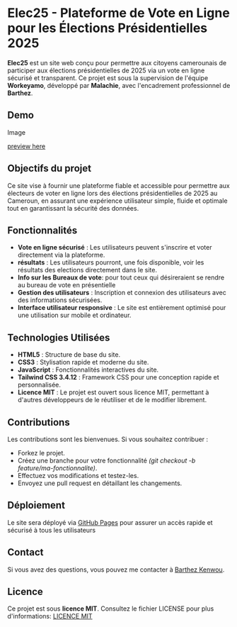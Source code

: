 
# Elec25 - Plateforme de Vote en Ligne pour les Élections Présidentielles 2025

**Elec25** est un site web conçu pour permettre aux citoyens camerounais de participer aux élections présidentielles de 2025 via un vote en ligne sécurisé et transparent. Ce projet est sous la supervision de l'équipe **Workeyamo**, développé par **Malachie**, avec l'encadrement professionnel de **Barthez**.

## Demo

Image

[preview here](https://github.com/01Barthez)

## Objectifs du projet

Ce site vise à fournir une plateforme fiable et accessible pour permettre aux électeurs de voter en ligne lors des élections présidentielles de 2025 au Cameroun, en assurant une expérience utilisateur simple, fluide et optimale tout en garantissant la sécurité des données.

## Fonctionnalités

- **Vote en ligne sécurisé** : Les utilisateurs peuvent s'inscrire et voter directement via la plateforme.
- **résultats** : Les utilisateurs pourront, une fois disponible, voir les résultats des elections directement dans le site.
- **Info sur les Bureaux de vote**: pour tout ceux qui désireraient se rendre au bureau de vote en présentielle
- **Gestion des utilisateurs** : Inscription et connexion des utilisateurs avec des informations sécurisées.
- **Interface utilisateur responsive** : Le site est entièrement optimisé pour une utilisation sur mobile et ordinateur.

## Technologies Utilisées

- **HTML5** : Structure de base du site.
- **CSS3** : Stylisation rapide et moderne du site.
- **JavaScript** : Fonctionnalités interactives du site.
- **Tailwind CSS 3.4.12** : Framework CSS pour une conception rapide et personnalisée.
- **Licence MIT** : Le projet est ouvert sous licence MIT, permettant à d'autres développeurs de le réutiliser et de le modifier librement.

## Contributions

Les contributions sont les bienvenues. Si vous souhaitez contribuer :

- Forkez le projet.
- Créez une branche pour votre fonctionnalité _(git checkout -b feature/ma-fonctionnalite)_.
- Effectuez vos modifications et testez-les.
- Envoyez une pull request en détaillant les changements.

## Déploiement

Le site sera déployé via [GitHub Pages](https://docs.github.com/en/pages/getting-started-with-github-pages/about-github-pages) pour assurer un accès rapide et sécurisé à tous les utilisateurs

## Contact

Si vous avez des questions, vous pouvez me contacter à [Barthez Kenwou](mailto:kenwoubarthez@gmail.com).

## Licence

Ce projet est sous **licence MIT**. Consultez le fichier LICENSE pour plus d'informations: [LICENCE MIT](https://choosealicense.com/licenses/mit/)
